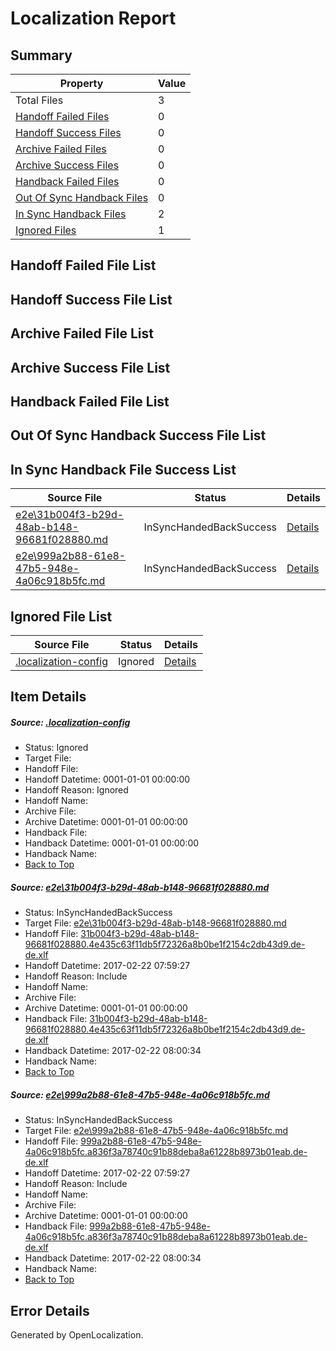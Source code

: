 # <a name='report-top'></a> Localization Report

## Summary
 Property | Value 
 -------- | ----- 
 Total Files | 3
[ Handoff Failed Files ](#handoff-failed-list)| 0
[ Handoff Success Files ](#handoff-success-list)| 0
[ Archive Failed Files ](#archive-failed-list)| 0
[ Archive Success Files ](#archive-success-list)| 0
[ Handback Failed Files ](#handback-failed-list)| 0
[ Out Of Sync Handback Files ](#outofsync-handback-success-list)| 0
[ In Sync Handback Files ](#insync-handback-success-list)| 2
[ Ignored Files ](#ignored-list)| 1

## <a name='handoff-failed-list'></a> Handoff Failed File List

## <a name='handoff-success-list'></a> Handoff Success File List

## <a name='archive-failed-list'></a> Archive Failed File List

## <a name='archive-success-list'></a> Archive Success File List

## <a name='handback-failed-list'></a> Handback Failed File List

## <a name='outofsync-handback-success-list'></a> Out Of Sync Handback Success File List

## <a name='insync-handback-success-list'></a> In Sync Handback File Success List
 Source File | Status | Details 
 ----------- | ------ | ------- 
 [e2e\31b004f3-b29d-48ab-b148-96681f028880.md](https://github.com/OpenLocalizationTestOrg/ol-test4/blob/5160d3fd1a5002599e919c5257304e7d74fb84d2/e2e/31b004f3-b29d-48ab-b148-96681f028880.md) | InSyncHandedBackSuccess | [Details](#5749deb0c1826a22b8b74649d07fbd75cdad6dce1)
 [e2e\999a2b88-61e8-47b5-948e-4a06c918b5fc.md](https://github.com/OpenLocalizationTestOrg/ol-test4/blob/5160d3fd1a5002599e919c5257304e7d74fb84d2/e2e/999a2b88-61e8-47b5-948e-4a06c918b5fc.md) | InSyncHandedBackSuccess | [Details](#49865e9a8bfac0b39e5282927a2e430d341ac12b2)

## <a name='ignored-list'></a> Ignored File List
 Source File | Status | Details 
 ----------- | ------ | ------- 
 [.localization-config](https://github.com/OpenLocalizationTestOrg/ol-test4/blob/5160d3fd1a5002599e919c5257304e7d74fb84d2/.localization-config) | Ignored | [Details](#cb0632cf59c1387fc1742bfb9fa3c47f87e2e5c90)

## Item Details
##### <a name='cb0632cf59c1387fc1742bfb9fa3c47f87e2e5c90'></a> Source: [.localization-config](https://github.com/OpenLocalizationTestOrg/ol-test4/blob/5160d3fd1a5002599e919c5257304e7d74fb84d2/.localization-config)
* Status: Ignored
* Target File: 
* Handoff File: 
* Handoff Datetime: 0001-01-01 00:00:00
* Handoff Reason: Ignored
* Handoff Name: 
* Archive File: 
* Archive Datetime: 0001-01-01 00:00:00
* Handback File: 
* Handback Datetime: 0001-01-01 00:00:00
* Handback Name: 
* [Back to Top](#report-top)

##### <a name='5749deb0c1826a22b8b74649d07fbd75cdad6dce1'></a> Source: [e2e\31b004f3-b29d-48ab-b148-96681f028880.md](https://github.com/OpenLocalizationTestOrg/ol-test4/blob/5160d3fd1a5002599e919c5257304e7d74fb84d2/e2e/31b004f3-b29d-48ab-b148-96681f028880.md)
* Status: InSyncHandedBackSuccess
* Target File: [e2e\31b004f3-b29d-48ab-b148-96681f028880.md](https://github.com/OpenLocalizationTestOrg/ol-test4-dede/blob/dc23e0de97498200376738c1eef4d901818b0adf/e2e/31b004f3-b29d-48ab-b148-96681f028880.md)
* Handoff File: [31b004f3-b29d-48ab-b148-96681f028880.4e435c63f11db5f72326a8b0be1f2154c2db43d9.de-de.xlf](https://github.com/OpenLocalizationTestOrg/ol-test4-handoff/blob/12aead7078c9b2fdb552d1f1712a4725d825ed5e/ol-handoff/OpenLocalizationTestOrg/ol-test4-dede/xinjiang/ht/31b004f3-b29d-48ab-b148-96681f028880.4e435c63f11db5f72326a8b0be1f2154c2db43d9.de-de.xlf)
* Handoff Datetime: 2017-02-22 07:59:27
* Handoff Reason: Include
* Handoff Name: 
* Archive File: 
* Archive Datetime: 0001-01-01 00:00:00
* Handback File: [31b004f3-b29d-48ab-b148-96681f028880.4e435c63f11db5f72326a8b0be1f2154c2db43d9.de-de.xlf](https://github.com/OpenLocalizationTestOrg/ol-test4-handback/blob/ff5c5c1f7f6d2cec51f9a2be0eaf698443f14357/ol-handback/OpenLocalizationTestOrg/ol-test4-dede/xinjiang/ht/31b004f3-b29d-48ab-b148-96681f028880.4e435c63f11db5f72326a8b0be1f2154c2db43d9.de-de.xlf)
* Handback Datetime: 2017-02-22 08:00:34
* Handback Name: 
* [Back to Top](#report-top)

##### <a name='49865e9a8bfac0b39e5282927a2e430d341ac12b2'></a> Source: [e2e\999a2b88-61e8-47b5-948e-4a06c918b5fc.md](https://github.com/OpenLocalizationTestOrg/ol-test4/blob/5160d3fd1a5002599e919c5257304e7d74fb84d2/e2e/999a2b88-61e8-47b5-948e-4a06c918b5fc.md)
* Status: InSyncHandedBackSuccess
* Target File: [e2e\999a2b88-61e8-47b5-948e-4a06c918b5fc.md](https://github.com/OpenLocalizationTestOrg/ol-test4-dede/blob/dc23e0de97498200376738c1eef4d901818b0adf/e2e/999a2b88-61e8-47b5-948e-4a06c918b5fc.md)
* Handoff File: [999a2b88-61e8-47b5-948e-4a06c918b5fc.a836f3a78740c91b88deba8a61228b8973b01eab.de-de.xlf](https://github.com/OpenLocalizationTestOrg/ol-test4-handoff/blob/12aead7078c9b2fdb552d1f1712a4725d825ed5e/ol-handoff/OpenLocalizationTestOrg/ol-test4-dede/xinjiang/ht/999a2b88-61e8-47b5-948e-4a06c918b5fc.a836f3a78740c91b88deba8a61228b8973b01eab.de-de.xlf)
* Handoff Datetime: 2017-02-22 07:59:27
* Handoff Reason: Include
* Handoff Name: 
* Archive File: 
* Archive Datetime: 0001-01-01 00:00:00
* Handback File: [999a2b88-61e8-47b5-948e-4a06c918b5fc.a836f3a78740c91b88deba8a61228b8973b01eab.de-de.xlf](https://github.com/OpenLocalizationTestOrg/ol-test4-handback/blob/ff5c5c1f7f6d2cec51f9a2be0eaf698443f14357/ol-handback/OpenLocalizationTestOrg/ol-test4-dede/xinjiang/ht/999a2b88-61e8-47b5-948e-4a06c918b5fc.a836f3a78740c91b88deba8a61228b8973b01eab.de-de.xlf)
* Handback Datetime: 2017-02-22 08:00:34
* Handback Name: 
* [Back to Top](#report-top)


## Error Details

Generated by OpenLocalization.
